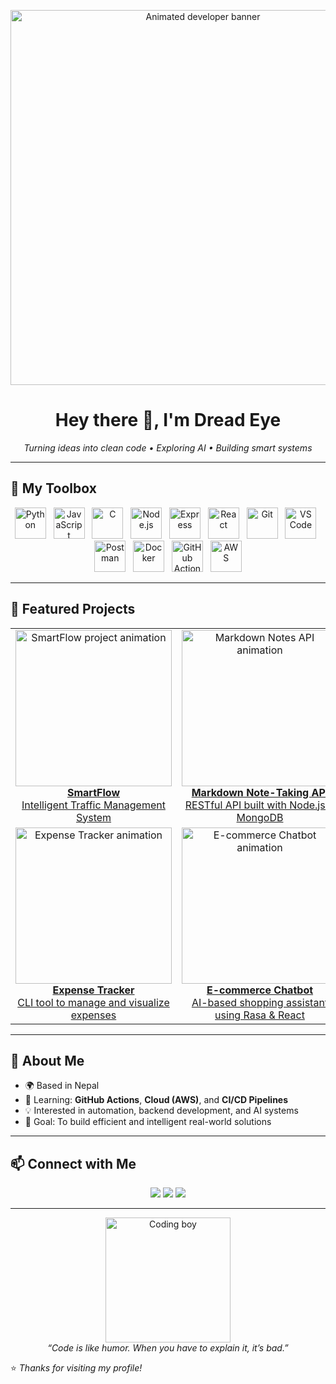 <!-- 🌟 Animated Banner -->
<p align="center">
  <img src="https://i.pinimg.com/originals/2c/a4/9b/2ca49b943b76a91abf2459c33c826a32.gif" width="600" alt="Animated developer banner"/>
</p>

<h1 align="center">Hey there 👋, I'm Dread Eye</h1>
<p align="center">
  <i>Turning ideas into clean code • Exploring AI • Building smart systems</i>
</p>

---

## 🧰 My Toolbox

<p align="center">
  <a href="https://www.python.org/" title="Python"><img src="https://skillicons.dev/icons?i=python" width="50" alt="Python"/></a>&nbsp;&nbsp;
  <a href="https://developer.mozilla.org/en-US/docs/Web/JavaScript" title="JavaScript"><img src="https://skillicons.dev/icons?i=javascript" width="50" alt="JavaScript"/></a>&nbsp;&nbsp;
  <a href="https://www.cprogramming.com/" title="C"><img src="https://skillicons.dev/icons?i=c" width="50" alt="C"/></a>&nbsp;&nbsp;
  <a href="https://nodejs.org/" title="Node.js"><img src="https://skillicons.dev/icons?i=nodejs" width="50" alt="Node.js"/></a>&nbsp;&nbsp;
  <a href="https://expressjs.com/" title="Express"><img src="https://skillicons.dev/icons?i=express" width="50" alt="Express"/></a>&nbsp;&nbsp;
  <a href="https://react.dev/" title="React"><img src="https://skillicons.dev/icons?i=react" width="50" alt="React"/></a>&nbsp;&nbsp;
  <a href="https://git-scm.com/" title="Git"><img src="https://skillicons.dev/icons?i=git" width="50" alt="Git"/></a>&nbsp;&nbsp;
  <a href="https://code.visualstudio.com/" title="VS Code"><img src="https://skillicons.dev/icons?i=vscode" width="50" alt="VS Code"/></a>&nbsp;&nbsp;
  <a href="https://www.postman.com/" title="Postman"><img src="https://skillicons.dev/icons?i=postman" width="50" alt="Postman"/></a>&nbsp;&nbsp;
  <a href="https://www.docker.com/" title="Docker"><img src="https://skillicons.dev/icons?i=docker" width="50" alt="Docker"/></a>&nbsp;&nbsp;
  <a href="https://github.com/features/actions" title="GitHub Actions"><img src="https://skillicons.dev/icons?i=githubactions" width="50" alt="GitHub Actions"/></a>&nbsp;&nbsp;
  <a href="https://aws.amazon.com/" title="AWS"><img src="https://skillicons.dev/icons?i=aws" width="50" alt="AWS"/></a>
</p>

---

## 🚀 Featured Projects

<table align="center">
  <tr>
    <td align="center" width="50%">
      <a href="https://github.com/yourusername/SmartFlow">
        <img src="https://i.pinimg.com/originals/b1/9c/5c/b19c5cb6240dc5e15f71b261472d87ff.gif" width="250" alt="SmartFlow project animation"/>
        <br/>
        <b>SmartFlow</b><br/>
        Intelligent Traffic Management System
      </a>
    </td>
    <td align="center" width="50%">
      <a href="https://github.com/yourusername/Markdown-Notes-API">
        <img src="https://i.pinimg.com/originals/e3/8a/5e/e38a5edc8206d22f5c6ad2b8a515a6e2.gif" width="250" alt="Markdown Notes API animation"/>
        <br/>
        <b>Markdown Note-Taking API</b><br/>
        RESTful API built with Node.js & MongoDB
      </a>
    </td>
  </tr>
  <tr>
    <td align="center" width="50%">
      <a href="https://github.com/yourusername/Expense-Tracker">
        <img src="https://i.pinimg.com/originals/0e/63/2f/0e632f1ed0d8c476541aa9a2598e7cf2.gif" width="250" alt="Expense Tracker animation"/>
        <br/>
        <b>Expense Tracker</b><br/>
        CLI tool to manage and visualize expenses
      </a>
    </td>
    <td align="center" width="50%">
      <a href="https://github.com/yourusername/Ecommerce-Chatbot">
        <img src="https://i.pinimg.com/originals/7b/7f/60/7b7f60bcd05c41bbcb1fc4c9e3a3e8b0.gif" width="250" alt="E-commerce Chatbot animation"/>
        <br/>
        <b>E-commerce Chatbot</b><br/>
        AI-based shopping assistant using Rasa & React
      </a>
    </td>
  </tr>
</table>

---

## 🌱 About Me

- 🌍 Based in Nepal  
- 🧠 Learning: **GitHub Actions**, **Cloud (AWS)**, and **CI/CD Pipelines**  
- 💡 Interested in automation, backend development, and AI systems  
- 🎯 Goal: To build efficient and intelligent real-world solutions  

---

## 📫 Connect with Me

<p align="center">
  <a href="mailto:yourmail@example.com"><img src="https://img.shields.io/badge/Email-blue?style=flat&logo=gmail&logoColor=white"/></a>
  <a href="https://linkedin.com/in/yourusername"><img src="https://img.shields.io/badge/LinkedIn-0A66C2?style=flat&logo=linkedin&logoColor=white"/></a>
  <a href="https://github.com/yourusername"><img src="https://img.shields.io/badge/GitHub-181717?style=flat&logo=github&logoColor=white"/></a>
</p>

---

<p align="center">
  <img src="https://i.pinimg.com/originals/8f/2e/15/8f2e1511c93b42f836fbab16c4a55b6b.gif" width="200" alt="Coding boy"/>
  <br/>
  <i>“Code is like humor. When you have to explain it, it’s bad.”</i>
</p>

⭐️ *Thanks for visiting my profile!*
